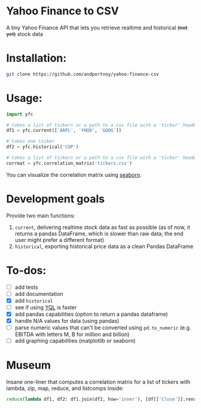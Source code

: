 # Yahoo Finance to CSV
A tiny Yahoo Finance API that lets you retrieve realtime and historical ~~(not yet)~~ stock data

# Installation:
```sh
git clone https://github.com/andportnoy/yahoo-finance-csv
```

# Usage:
``` python
import yfc  

# takes a list of tickers or a path to a csv file with a 'ticker' header
df1 = yfc.current(['AAPL', 'YHOO', 'GOOG'])

# takes one ticker
df2 = yfc.historical('COP')

# takes a list of tickers or a path to a csv file with a 'ticker' header
corrmat = yfc.correlation_matrix('tickers.csv')
```

You can visualize the correlation matrix using [seaborn](https://stanford.edu/~mwaskom/software/seaborn/examples/network_correlations.html).

# Development goals
Provide two main functions:  
1. `current`, delivering realtime stock data as fast as possible (as of now, it returns a pandas DataFrame, which is slower than raw data; the end user might prefer a different format)  
2. `historical`, exporting historical price data as a clean Pandas DataFrame

# To-dos:
- [ ] add tests
- [ ] add documentation
- [x] add `historical`
- [ ] see if using [YQL](https://github.com/lukaszbanasiak/yahoo-finance/blob/master/yahoo_finance/yql.py) is faster
- [x] add pandas capabilities (option to return a pandas dataframe)
- [x] handle N/A values for data (using pandas)
- [ ] parse numeric values that can't be converted using `pd.to_numeric` (e.g. EBITDA with letters M, B for million and billion)
- [ ] add graphing capabilities (matplotlib or seaborn)

# Museum

Insane one-liner that computes a correlation matrix for a list of tickers with lambda, zip, map, reduce, and listcomps inside:  
```python
reduce(lambda df1, df2: df1.join(df2, how='inner'), [df[['Close']].rename(columns={'Close': ticker}) for ticker, df in zip(ticker_list, map(historical, ticker_list))]).corr()
```
